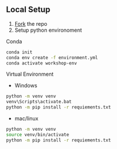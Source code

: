 
## Local Setup

1. [Fork](#fork-the-repo---optional) the repo
2. Setup python environoment

Conda
```bash
conda init
conda env create -f environment.yml
conda activate workshop-env
```

Virtual Environment
 
 - Windows
```bash
python -m venv venv
venv\Scripts\activate.bat
python -m pip install -r requiements.txt
```
 - mac/linux
```bash
python -m venv venv
source venv/bin/activate
python -m pip install -r requiements.txt
```
